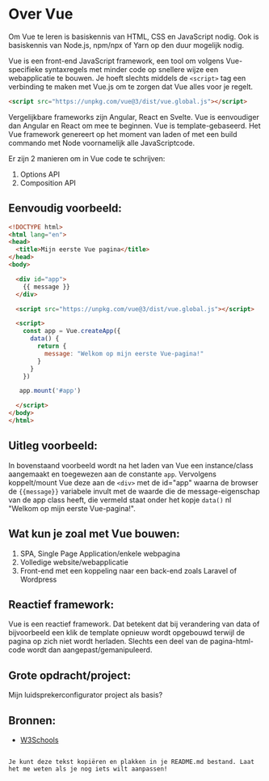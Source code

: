 # Over Vue

Om Vue te leren is basiskennis van HTML, CSS en JavaScript nodig. Ook is basiskennis van Node.js, npm/npx of Yarn op den duur mogelijk nodig.

Vue is een front-end JavaScript framework, een tool om volgens Vue-specifieke syntaxregels met minder code op snellere wijze een webapplicatie te bouwen. Je hoeft slechts middels de `<script>` tag een verbinding te maken met Vue.js om te zorgen dat Vue alles voor je regelt.

```html
<script src="https://unpkg.com/vue@3/dist/vue.global.js"></script>
```

Vergelijkbare frameworks zijn Angular, React en Svelte. Vue is eenvoudiger dan Angular en React om mee te beginnen. Vue is template-gebaseerd. Het Vue framework genereert op het moment van laden of met een build commando met Node voornamelijk alle JavaScriptcode.

Er zijn 2 manieren om in Vue code te schrijven:
1. Options API
2. Composition API

## Eenvoudig voorbeeld:

```html
<!DOCTYPE html>
<html lang="en">
<head>
  <title>Mijn eerste Vue pagina</title>
</head>
<body>

  <div id="app">
    {{ message }}
  </div>

  <script src="https://unpkg.com/vue@3/dist/vue.global.js"></script>

  <script>
    const app = Vue.createApp({
      data() {
        return {
          message: "Welkom op mijn eerste Vue-pagina!"
        }
      }
    })

   app.mount('#app')

  </script>
</body>
</html>
```

## Uitleg voorbeeld:

In bovenstaand voorbeeld wordt na het laden van Vue een instance/class aangemaakt en toegewezen aan de constante `app`. Vervolgens koppelt/mount Vue deze aan de `<div>` met de id="app" waarna de browser de `{{message}}` variabele invult met de waarde die de message-eigenschap van de app class heeft, die vermeld staat onder het kopje `data()` nl "Welkom op mijn eerste Vue-pagina!".

## Wat kun je zoal met Vue bouwen:

1. SPA, Single Page Application/enkele webpagina
2. Volledige website/webapplicatie
3. Front-end met een koppeling naar een back-end zoals Laravel of Wordpress

## Reactief framework:

Vue is een reactief framework. Dat betekent dat bij verandering van data of bijvoorbeeld een klik de template opnieuw wordt opgebouwd terwijl de pagina op zich niet wordt herladen. Slechts een deel van de pagina-html-code wordt dan aangepast/gemanipuleerd.

## Grote opdracht/project:

Mijn luidsprekerconfigurator project als basis?

## Bronnen:

- [W3Schools](https://www.w3schools.com)
``` 

Je kunt deze tekst kopiëren en plakken in je README.md bestand. Laat het me weten als je nog iets wilt aanpassen!